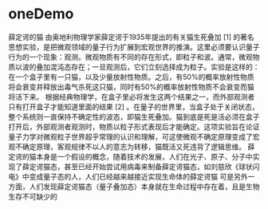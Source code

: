 # oneDemo

薛定谔的猫
由奥地利物理学家薛定谔于1935年提出的有关猫生死叠加 [1]  的著名思想实验，是把微观领域的量子行为扩展到宏观世界的推演。这里必须要认识量子行为的一个现象：观测。微观物质有不同的存在形式，即粒子和波。通常，微观物质以波的叠加混沌态存在；一旦观测后，它们立刻选择成为粒子。实验是这样的：在一个盒子里有一只猫，以及少量放射性物质。之后，有50%的概率放射性物质将会衰变并释放出毒气杀死这只猫，同时有50%的概率放射性物质不会衰变而猫将活下来。
根据经典物理学，在盒子里必将发生这两个结果之一，而外部观测者只有打开盒子才能知道里面的结果 [2]  。在量子的世界里，当盒子处于关闭状态，整个系统则一直保持不确定性的波态，即猫生死叠加。猫到底是死是活必须在盒子打开后，外部观测者观测时，物质以粒子形式表现后才能确定。这项实验旨在论证量子力学对微观粒子世界超乎常理的认识和理解，可这使微观不确定原理变成了宏观不确定原理，客观规律不以人的意志为转移，猫既活又死违背了逻辑思维。
薛定谔的猫本身是一个假设的概念，随着技术的发展，人们在光子、原子、分子中实现了薛定谔猫态，甚至已经开始尝试用病毒来制备薛定谔猫态，如刘慈欣《球状闪电》中变成量子态的人，人们已经越来越接近实现生命体的薛定谔猫 可是另外一方面，人们发现薛定谔猫态（量子叠加态）本身就在生命过程中存在着，且是生物生存不可缺少的
